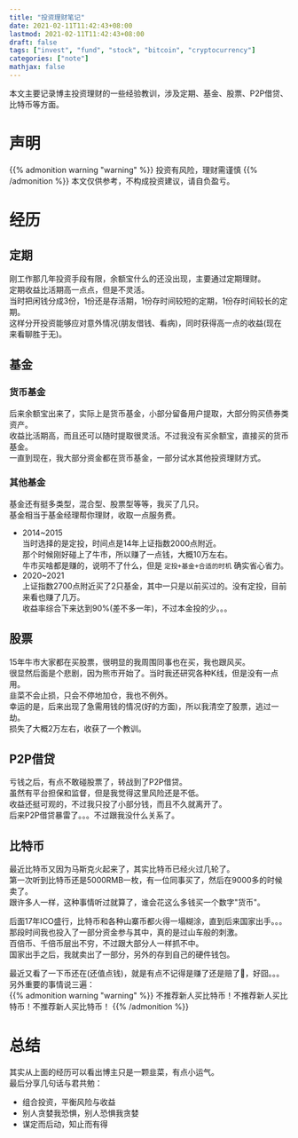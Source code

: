 ```yaml
---
title: "投资理财笔记"
date: 2021-02-11T11:42:43+08:00
lastmod: 2021-02-11T11:42:43+08:00
draft: false 
tags: ["invest", "fund", "stock", "bitcoin", "cryptocurrency"]
categories: ["note"]
mathjax: false
---
```


本文主要记录博主投资理财的一些经验教训，涉及定期、基金、股票、P2P借贷、比特币等方面。  
<!--more-->

# 声明
{{% admonition warning "warning" %}}
投资有风险，理财需谨慎
{{% /admonition %}}
本文仅供参考，不构成投资建议，请自负盈亏。  

# 经历
## 定期  
刚工作那几年投资手段有限，余额宝什么的还没出现，主要通过定期理财。  
定期收益比活期高一点点，但是不灵活。  
当时把闲钱分成3份，1份还是存活期，1份存时间较短的定期，1份存时间较长的定期。  
这样分开投资能够应对意外情况(朋友借钱、看病)，同时获得高一点的收益(现在来看聊胜于无)。  

## 基金  

### 货币基金
后来余额宝出来了，实际上是货币基金，小部分留备用户提取，大部分购买债券类资产。  
收益比活期高，而且还可以随时提取很灵活。不过我没有买余额宝，直接买的货币基金。  
一直到现在，我大部分资金都在货币基金，一部分试水其他投资理财方式。  

### 其他基金
基金还有挺多类型，混合型、股票型等等，我买了几只。  
基金相当于基金经理帮你理财，收取一点服务费。  
- 2014~2015  
  当时选择的是定投，时间点是14年上证指数2000点附近。  
  那个时候刚好碰上了牛市，所以赚了一点钱，大概10万左右。  
  牛市买啥都是赚的，说明不了什么，但是 `定投+基金+合适的时机` 确实省心省力。  
- 2020~2021  
  上证指数2700点附近买了2只基金，其中一只是以前买过的。没有定投，目前来看也赚了几万。  
  收益率综合下来达到90%(差不多一年)，不过本金投的少。。。  

## 股票  
15年牛市大家都在买股票，很明显的我周围同事也在买，我也跟风买。  
很显然后面是个悲剧，因为熊市开始了。当时我还研究各种K线，但是没有一点用。  
韭菜不会止损，只会不停地加仓，我也不例外。  
幸运的是，后来出现了急需用钱的情况(好的方面)，所以我清空了股票，逃过一劫。  
损失了大概2万左右，收获了一个教训。  

## P2P借贷  
亏钱之后，有点不敢碰股票了，转战到了P2P借贷。  
虽然有平台担保和监督，但是我觉得这里风险还是不低。  
收益还挺可观的，不过我只投了小部分钱，而且不久就离开了。  
后来P2P借贷暴雷了。。。不过跟我没什么关系了。  

## 比特币  
最近比特币又因为马斯克火起来了，其实比特币已经火过几轮了。  
第一次听到比特币还是5000RMB一枚，有一位同事买了，然后在9000多的时候卖了。  
跟许多人一样，这种事情听过就算了，谁会花这么多钱买一个数字"货币"。  

后面17年ICO盛行，比特币和各种山寨币都火得一塌糊涂，直到后来国家出手。。。  
那段时间我也投入了一部分资金参与其中，真的是过山车般的刺激。  
百倍币、千倍币层出不穷，不过跟大部分人一样抓不中。  
国家出手之后，我就卖出了一部分，另外的存到自己的硬件钱包。  

最近又看了一下币还在(还值点钱)，就是有点不记得是赚了还是赔了:thinking:，好囧。。。  
另外重要的事情说三遍：  
{{% admonition warning "warning" %}}
不推荐新人买比特币！不推荐新人买比特币！不推荐新人买比特币！
{{% /admonition %}}

# 总结
其实从上面的经历可以看出博主只是一颗韭菜，有点小运气。  
最后分享几句话与君共勉：  
- 组合投资，平衡风险与收益  
- 别人贪婪我恐惧，别人恐惧我贪婪  
- 谋定而后动，知止而有得  

